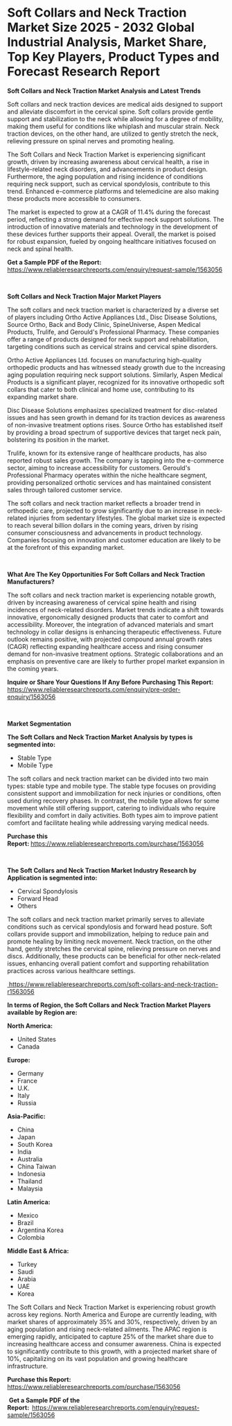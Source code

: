 <p><h1>Soft Collars and Neck Traction Market Size 2025 - 2032 Global Industrial Analysis, Market Share, Top Key Players, Product Types and Forecast Research Report</h1></p><p><strong>Soft Collars and Neck Traction Market Analysis and Latest Trends</strong></p>
<p><p>Soft collars and neck traction devices are medical aids designed to support and alleviate discomfort in the cervical spine. Soft collars provide gentle support and stabilization to the neck while allowing for a degree of mobility, making them useful for conditions like whiplash and muscular strain. Neck traction devices, on the other hand, are utilized to gently stretch the neck, relieving pressure on spinal nerves and promoting healing.</p><p>The Soft Collars and Neck Traction Market is experiencing significant growth, driven by increasing awareness about cervical health, a rise in lifestyle-related neck disorders, and advancements in product design. Furthermore, the aging population and rising incidence of conditions requiring neck support, such as cervical spondylosis, contribute to this trend. Enhanced e-commerce platforms and telemedicine are also making these products more accessible to consumers. </p><p>The market is expected to grow at a CAGR of 11.4% during the forecast period, reflecting a strong demand for effective neck support solutions. The introduction of innovative materials and technology in the development of these devices further supports their appeal. Overall, the market is poised for robust expansion, fueled by ongoing healthcare initiatives focused on neck and spinal health.</p></p>
<p><strong>Get a Sample PDF of the Report:&nbsp;</strong> <a href="https://www.reliableresearchreports.com/enquiry/request-sample/1563056?utm_campaign=3600&utm_medium=2&utm_source=Github&utm_content=ia&utm_term=14042025&utm_id=soft-collars-and-neck-traction">https://www.reliableresearchreports.com/enquiry/request-sample/1563056</a></p>
<p>&nbsp;</p>
<p><strong>Soft Collars and Neck Traction Major Market Players</strong></p>
<p><p>The soft collars and neck traction market is characterized by a diverse set of players including Ortho Active Appliances Ltd., Disc Disease Solutions, Source Ortho, Back and Body Clinic, SpineUniverse, Aspen Medical Products, Trulife, and Gerould's Professional Pharmacy. These companies offer a range of products designed for neck support and rehabilitation, targeting conditions such as cervical strains and cervical spine disorders.</p><p>Ortho Active Appliances Ltd. focuses on manufacturing high-quality orthopedic products and has witnessed steady growth due to the increasing aging population requiring neck support solutions. Similarly, Aspen Medical Products is a significant player, recognized for its innovative orthopedic soft collars that cater to both clinical and home use, contributing to its expanding market share. </p><p>Disc Disease Solutions emphasizes specialized treatment for disc-related issues and has seen growth in demand for its traction devices as awareness of non-invasive treatment options rises. Source Ortho has established itself by providing a broad spectrum of supportive devices that target neck pain, bolstering its position in the market.</p><p>Trulife, known for its extensive range of healthcare products, has also reported robust sales growth. The company is tapping into the e-commerce sector, aiming to increase accessibility for customers. Gerould's Professional Pharmacy operates within the niche healthcare segment, providing personalized orthotic services and has maintained consistent sales through tailored customer service.</p><p>The soft collars and neck traction market reflects a broader trend in orthopedic care, projected to grow significantly due to an increase in neck-related injuries from sedentary lifestyles. The global market size is expected to reach several billion dollars in the coming years, driven by rising consumer consciousness and advancements in product technology. Companies focusing on innovation and customer education are likely to be at the forefront of this expanding market.</p></p>
<p>&nbsp;</p>
<p><strong>What Are The Key Opportunities For Soft Collars and Neck Traction Manufacturers?</strong></p>
<p><p>The soft collars and neck traction market is experiencing notable growth, driven by increasing awareness of cervical spine health and rising incidences of neck-related disorders. Market trends indicate a shift towards innovative, ergonomically designed products that cater to comfort and accessibility. Moreover, the integration of advanced materials and smart technology in collar designs is enhancing therapeutic effectiveness. Future outlook remains positive, with projected compound annual growth rates (CAGR) reflecting expanding healthcare access and rising consumer demand for non-invasive treatment options. Strategic collaborations and an emphasis on preventive care are likely to further propel market expansion in the coming years.</p></p>
<p><strong>Inquire or Share Your Questions If Any Before Purchasing This Report:</strong> <a href="https://www.reliableresearchreports.com/enquiry/pre-order-enquiry/1563056?utm_campaign=3600&utm_medium=2&utm_source=Github&utm_content=ia&utm_term=14042025&utm_id=soft-collars-and-neck-traction">https://www.reliableresearchreports.com/enquiry/pre-order-enquiry/1563056</a></p>
<p>&nbsp;</p>
<p><strong>Market Segmentation</strong></p>
<p><strong>The Soft Collars and Neck Traction Market Analysis by types is segmented into:</strong></p>
<p><ul><li>Stable Type</li><li>Mobile Type</li></ul></p>
<p><p>The soft collars and neck traction market can be divided into two main types: stable type and mobile type. The stable type focuses on providing consistent support and immobilization for neck injuries or conditions, often used during recovery phases. In contrast, the mobile type allows for some movement while still offering support, catering to individuals who require flexibility and comfort in daily activities. Both types aim to improve patient comfort and facilitate healing while addressing varying medical needs.</p></p>
<p><strong>Purchase this Report:&nbsp;</strong><a href="https://www.reliableresearchreports.com/purchase/1563056?utm_campaign=3600&utm_medium=2&utm_source=Github&utm_content=ia&utm_term=14042025&utm_id=soft-collars-and-neck-traction">https://www.reliableresearchreports.com/purchase/1563056</a></p>
<p>&nbsp;</p>
<p><strong>The Soft Collars and Neck Traction Market Industry Research by Application is segmented into:</strong></p>
<p><ul><li>Cervical Spondylosis</li><li>Forward Head</li><li>Others</li></ul></p>
<p><p>The soft collars and neck traction market primarily serves to alleviate conditions such as cervical spondylosis and forward head posture. Soft collars provide support and immobilization, helping to reduce pain and promote healing by limiting neck movement. Neck traction, on the other hand, gently stretches the cervical spine, relieving pressure on nerves and discs. Additionally, these products can be beneficial for other neck-related issues, enhancing overall patient comfort and supporting rehabilitation practices across various healthcare settings.</p></p>
<p><a href="https://www.reliableresearchreports.com/soft-collars-and-neck-traction-r1563056?utm_campaign=3600&utm_medium=2&utm_source=Github&utm_content=ia&utm_term=14042025&utm_id=soft-collars-and-neck-traction">&nbsp;https://www.reliableresearchreports.com/soft-collars-and-neck-traction-r1563056</a></p>
<p><strong>In terms of Region, the Soft Collars and Neck Traction Market Players available by Region are:</strong></p>
<p>
    <p> <strong> North America: </strong>
        <ul>
            <li>United States</li>
            <li>Canada</li>
        </ul>
        </p> 
    <p> <strong> Europe: </strong>
        <ul>
            <li>Germany</li>
            <li>France</li>
            <li>U.K.</li>
            <li>Italy</li>
            <li>Russia</li>
        </ul>
        </p> 
    <p> <strong> Asia-Pacific: </strong>
        <ul>
            <li>China</li>
            <li>Japan</li>
            <li>South Korea</li>
            <li>India</li>
            <li>Australia</li>
            <li>China Taiwan</li>
            <li>Indonesia</li>
            <li>Thailand</li>
            <li>Malaysia</li>
        </ul>
        </p> 
    <p> <strong> Latin America: </strong>
        <ul>
            <li>Mexico</li>
            <li>Brazil</li>
            <li>Argentina Korea</li>
            <li>Colombia</li>
        </ul>
        </p> 
    <p> <strong> Middle East & Africa: </strong>
        <ul>
            <li>Turkey</li>
            <li>Saudi</li>
            <li>Arabia</li>
            <li>UAE</li>
            <li>Korea</li>
        </ul>
    </p>
    </p>
<p><p>The Soft Collars and Neck Traction Market is experiencing robust growth across key regions. North America and Europe are currently leading, with market shares of approximately 35% and 30%, respectively, driven by an aging population and rising neck-related ailments. The APAC region is emerging rapidly, anticipated to capture 25% of the market share due to increasing healthcare access and consumer awareness. China is expected to significantly contribute to this growth, with a projected market share of 10%, capitalizing on its vast population and growing healthcare infrastructure.</p></p>
<p><strong>Purchase this Report: </strong><a href="https://www.reliableresearchreports.com/purchase/1563056?utm_campaign=3600&utm_medium=2&utm_source=Github&utm_content=ia&utm_term=14042025&utm_id=soft-collars-and-neck-traction">https://www.reliableresearchreports.com/purchase/1563056</a></p>
<p>&nbsp;<strong>Get a Sample PDF of the Report:&nbsp;&nbsp;</strong><a href="https://www.reliableresearchreports.com/enquiry/request-sample/1563056?utm_campaign=3600&utm_medium=2&utm_source=Github&utm_content=ia&utm_term=14042025&utm_id=soft-collars-and-neck-traction">https://www.reliableresearchreports.com/enquiry/request-sample/1563056</a></p>
<p><strong></strong></p>
<p><p></p><p></p><p></p></p>
